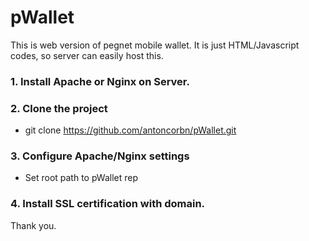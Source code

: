 # pWallet
This is web version of pegnet mobile wallet.
It is just HTML/Javascript codes, so server can easily host this. 

### 1. Install Apache or Nginx on Server.

### 2. Clone the project
- git clone https://github.com/antoncorbn/pWallet.git

### 3. Configure Apache/Nginx settings
- Set root path to pWallet rep

### 4. Install SSL certification with domain.

Thank you.
